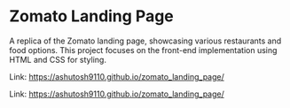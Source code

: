 # Zomato Landing Page

A replica of the Zomato landing page, showcasing various restaurants and food options. This project focuses on the front-end implementation using HTML and CSS for styling.

Link: https://ashutosh9110.github.io/zomato_landing_page/

Link:
https://ashutosh9110.github.io/zomato_landing_page/


